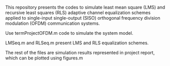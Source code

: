This repository presents the codes to simulate least mean square (LMS) and recursive least squares (RLS) adaptive channel equalization schemes 
applied to single-input single-output (SISO) orthogonal frequency division modulation (OFDM) communication systems.

Use termProjectOFDM.m code to simulate the system model.

LMSeq.m and RLSeq.m present LMS and RLS equalization schemes.

The rest of the files are simulation results represented in project report, which can be plotted using figures.m
